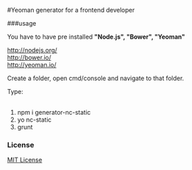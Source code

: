 #Yeoman generator for a frontend developer

###usage

You have to have pre installed <b>"Node.js", "Bower", "Yeoman"</b>

<a href="http://nodejs.org/">http://nodejs.org/</a> <br/>
<a href="http://bower.io/">http://bower.io/</a> <br/>
<a href="http://yeoman.io/">http://yeoman.io/</a>

Create a folder, open cmd/console and navigate to that folder.

Type:<br/><br/>
1) npm i generator-nc-static<br/>
2) yo nc-static<br/>
3) grunt

### License
[MIT License](http://en.wikipedia.org/wiki/MIT_License)
